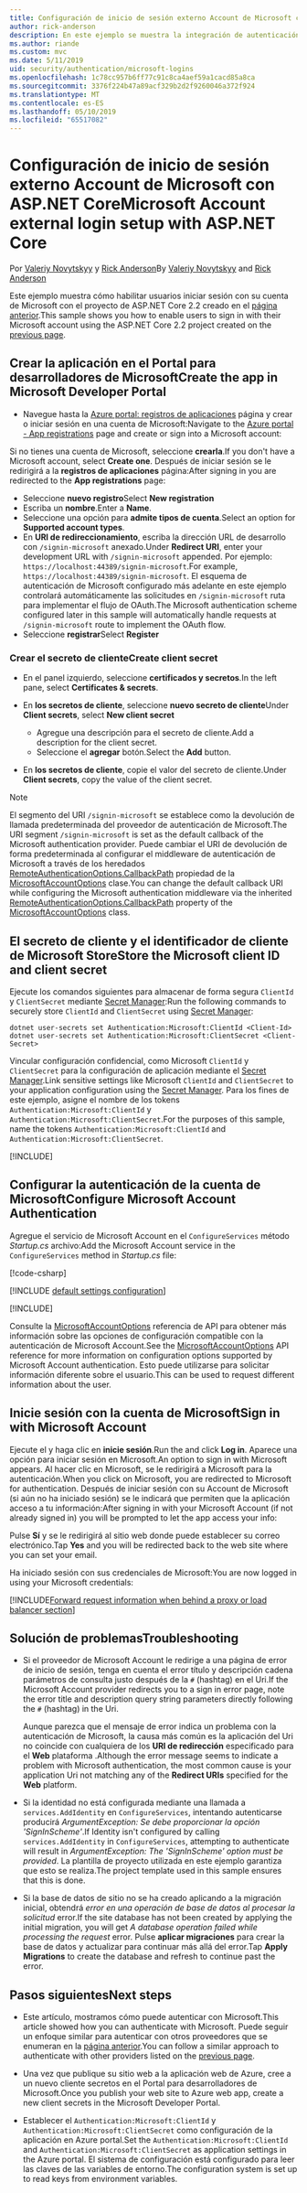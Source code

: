 ```yaml
---
title: Configuración de inicio de sesión externo Account de Microsoft con ASP.NET Core
author: rick-anderson
description: En este ejemplo se muestra la integración de autenticación de usuario de la cuenta de Microsoft en una aplicación de ASP.NET Core existente.
ms.author: riande
ms.custom: mvc
ms.date: 5/11/2019
uid: security/authentication/microsoft-logins
ms.openlocfilehash: 1c78cc957b6ff77c91c8ca4aef59a1cacd85a8ca
ms.sourcegitcommit: 3376f224b47a89acf329b2d2f9260046a372f924
ms.translationtype: MT
ms.contentlocale: es-ES
ms.lasthandoff: 05/10/2019
ms.locfileid: "65517082"
---
```

# <a name="microsoft-account-external-login-setup-with-aspnet-core"></a><span data-ttu-id="f5742-103">Configuración de inicio de sesión externo Account de Microsoft con ASP.NET Core</span><span class="sxs-lookup"><span data-stu-id="f5742-103">Microsoft Account external login setup with ASP.NET Core</span></span>

<span data-ttu-id="f5742-104">Por [Valeriy Novytskyy](https://github.com/01binary) y [Rick Anderson](https://twitter.com/RickAndMSFT)</span><span class="sxs-lookup"><span data-stu-id="f5742-104">By [Valeriy Novytskyy](https://github.com/01binary) and [Rick Anderson](https://twitter.com/RickAndMSFT)</span></span>

<span data-ttu-id="f5742-105">Este ejemplo muestra cómo habilitar usuarios iniciar sesión con su cuenta de Microsoft con el proyecto de ASP.NET Core 2.2 creado en el [página anterior](xref:security/authentication/social/index).</span><span class="sxs-lookup"><span data-stu-id="f5742-105">This sample shows you how to enable users to sign in with their Microsoft account using the ASP.NET Core 2.2 project created on the [previous page](xref:security/authentication/social/index).</span></span>

## <a name="create-the-app-in-microsoft-developer-portal"></a><span data-ttu-id="f5742-106">Crear la aplicación en el Portal para desarrolladores de Microsoft</span><span class="sxs-lookup"><span data-stu-id="f5742-106">Create the app in Microsoft Developer Portal</span></span>

* <span data-ttu-id="f5742-107">Navegue hasta la [Azure portal: registros de aplicaciones](https://go.microsoft.com/fwlink/?linkid=2083908) página y crear o iniciar sesión en una cuenta de Microsoft:</span><span class="sxs-lookup"><span data-stu-id="f5742-107">Navigate to the [Azure portal - App registrations](https://go.microsoft.com/fwlink/?linkid=2083908) page and create or sign into a Microsoft account:</span></span>

<span data-ttu-id="f5742-108">Si no tienes una cuenta de Microsoft, seleccione **crearla**.</span><span class="sxs-lookup"><span data-stu-id="f5742-108">If you don't have a Microsoft account, select **Create one**.</span></span> <span data-ttu-id="f5742-109">Después de iniciar sesión se le redirigirá a la **registros de aplicaciones** página:</span><span class="sxs-lookup"><span data-stu-id="f5742-109">After signing in you are redirected to the **App registrations** page:</span></span>

* <span data-ttu-id="f5742-110">Seleccione **nuevo registro**</span><span class="sxs-lookup"><span data-stu-id="f5742-110">Select **New registration**</span></span>
* <span data-ttu-id="f5742-111">Escriba un **nombre**.</span><span class="sxs-lookup"><span data-stu-id="f5742-111">Enter a **Name**.</span></span>
* <span data-ttu-id="f5742-112">Seleccione una opción para **admite tipos de cuenta**.</span><span class="sxs-lookup"><span data-stu-id="f5742-112">Select an option for **Supported account types**.</span></span>  <!-- Accounts for any org work with MS domain accounts. Most folks probably want the last option, personal MS accounts -->
* <span data-ttu-id="f5742-113">En **URI de redireccionamiento**, escriba la dirección URL de desarrollo con `/signin-microsoft` anexado.</span><span class="sxs-lookup"><span data-stu-id="f5742-113">Under **Redirect URI**, enter your development URL with `/signin-microsoft` appended.</span></span> <span data-ttu-id="f5742-114">Por ejemplo: `https://localhost:44389/signin-microsoft`.</span><span class="sxs-lookup"><span data-stu-id="f5742-114">For example, `https://localhost:44389/signin-microsoft`.</span></span> <span data-ttu-id="f5742-115">El esquema de autenticación de Microsoft configurado más adelante en este ejemplo controlará automáticamente las solicitudes en `/signin-microsoft` ruta para implementar el flujo de OAuth.</span><span class="sxs-lookup"><span data-stu-id="f5742-115">The Microsoft authentication scheme configured later in this sample will automatically handle requests at `/signin-microsoft` route to implement the OAuth flow.</span></span>
* <span data-ttu-id="f5742-116">Seleccione **registrar**</span><span class="sxs-lookup"><span data-stu-id="f5742-116">Select **Register**</span></span>

### <a name="create-client-secret"></a><span data-ttu-id="f5742-117">Crear el secreto de cliente</span><span class="sxs-lookup"><span data-stu-id="f5742-117">Create client secret</span></span>

* <span data-ttu-id="f5742-118">En el panel izquierdo, seleccione **certificados y secretos**.</span><span class="sxs-lookup"><span data-stu-id="f5742-118">In the left pane, select **Certificates & secrets**.</span></span>
* <span data-ttu-id="f5742-119">En **los secretos de cliente**, seleccione **nuevo secreto de cliente**</span><span class="sxs-lookup"><span data-stu-id="f5742-119">Under **Client secrets**, select **New client secret**</span></span>

  * <span data-ttu-id="f5742-120">Agregue una descripción para el secreto de cliente.</span><span class="sxs-lookup"><span data-stu-id="f5742-120">Add a description for the client secret.</span></span>
  * <span data-ttu-id="f5742-121">Seleccione el **agregar** botón.</span><span class="sxs-lookup"><span data-stu-id="f5742-121">Select the **Add** button.</span></span>

* <span data-ttu-id="f5742-122">En **los secretos de cliente**, copie el valor del secreto de cliente.</span><span class="sxs-lookup"><span data-stu-id="f5742-122">Under **Client secrets**, copy the value of the client secret.</span></span>

> [!NOTE]
> <span data-ttu-id="f5742-123">El segmento del URI `/signin-microsoft` se establece como la devolución de llamada predeterminada del proveedor de autenticación de Microsoft.</span><span class="sxs-lookup"><span data-stu-id="f5742-123">The URI segment `/signin-microsoft` is set as the default callback of the Microsoft authentication provider.</span></span> <span data-ttu-id="f5742-124">Puede cambiar el URI de devolución de forma predeterminada al configurar el middleware de autenticación de Microsoft a través de los heredados [RemoteAuthenticationOptions.CallbackPath](/dotnet/api/microsoft.aspnetcore.authentication.remoteauthenticationoptions.callbackpath) propiedad de la [MicrosoftAccountOptions](/dotnet/api/microsoft.aspnetcore.authentication.microsoftaccount.microsoftaccountoptions) clase.</span><span class="sxs-lookup"><span data-stu-id="f5742-124">You can change the default callback URI while configuring the Microsoft authentication middleware via the inherited [RemoteAuthenticationOptions.CallbackPath](/dotnet/api/microsoft.aspnetcore.authentication.remoteauthenticationoptions.callbackpath) property of the [MicrosoftAccountOptions](/dotnet/api/microsoft.aspnetcore.authentication.microsoftaccount.microsoftaccountoptions) class.</span></span>

## <a name="store-the-microsoft-client-id-and-client-secret"></a><span data-ttu-id="f5742-125">El secreto de cliente y el identificador de cliente de Microsoft Store</span><span class="sxs-lookup"><span data-stu-id="f5742-125">Store the Microsoft client ID and client secret</span></span>

<span data-ttu-id="f5742-126">Ejecute los comandos siguientes para almacenar de forma segura `ClientId` y `ClientSecret` mediante [Secret Manager](xref:security/app-secrets):</span><span class="sxs-lookup"><span data-stu-id="f5742-126">Run the following commands to securely store `ClientId` and `ClientSecret` using [Secret Manager](xref:security/app-secrets):</span></span>

```console
dotnet user-secrets set Authentication:Microsoft:ClientId <Client-Id>
dotnet user-secrets set Authentication:Microsoft:ClientSecret <Client-Secret>
```

<span data-ttu-id="f5742-127">Vincular configuración confidencial, como Microsoft `ClientId` y `ClientSecret` para la configuración de aplicación mediante el [Secret Manager](xref:security/app-secrets).</span><span class="sxs-lookup"><span data-stu-id="f5742-127">Link sensitive settings like Microsoft `ClientId` and `ClientSecret` to your application configuration using the [Secret Manager](xref:security/app-secrets).</span></span> <span data-ttu-id="f5742-128">Para los fines de este ejemplo, asigne el nombre de los tokens `Authentication:Microsoft:ClientId` y `Authentication:Microsoft:ClientSecret`.</span><span class="sxs-lookup"><span data-stu-id="f5742-128">For the purposes of this sample, name the tokens `Authentication:Microsoft:ClientId` and `Authentication:Microsoft:ClientSecret`.</span></span>

[!INCLUDE[](~/includes/environmentVarableColon.md)]

## <a name="configure-microsoft-account-authentication"></a><span data-ttu-id="f5742-129">Configurar la autenticación de la cuenta de Microsoft</span><span class="sxs-lookup"><span data-stu-id="f5742-129">Configure Microsoft Account Authentication</span></span>

<span data-ttu-id="f5742-130">Agregue el servicio de Microsoft Account en el `ConfigureServices` método *Startup.cs* archivo:</span><span class="sxs-lookup"><span data-stu-id="f5742-130">Add the Microsoft Account service in the `ConfigureServices` method in *Startup.cs* file:</span></span>

[!code-csharp[](~/security/authentication/social/social-code/StartupMS.cs?name=snippet&highlight=10-14)]

[!INCLUDE [default settings configuration](includes/default-settings.md)]

[!INCLUDE[](includes/chain-auth-providers.md)]

<span data-ttu-id="f5742-131">Consulte la [MicrosoftAccountOptions](/dotnet/api/microsoft.aspnetcore.builder.microsoftaccountoptions) referencia de API para obtener más información sobre las opciones de configuración compatible con la autenticación de Microsoft Account.</span><span class="sxs-lookup"><span data-stu-id="f5742-131">See the [MicrosoftAccountOptions](/dotnet/api/microsoft.aspnetcore.builder.microsoftaccountoptions) API reference for more information on configuration options supported by Microsoft Account authentication.</span></span> <span data-ttu-id="f5742-132">Esto puede utilizarse para solicitar información diferente sobre el usuario.</span><span class="sxs-lookup"><span data-stu-id="f5742-132">This can be used to request different information about the user.</span></span>

## <a name="sign-in-with-microsoft-account"></a><span data-ttu-id="f5742-133">Inicie sesión con la cuenta de Microsoft</span><span class="sxs-lookup"><span data-stu-id="f5742-133">Sign in with Microsoft Account</span></span>

<span data-ttu-id="f5742-134">Ejecute el y haga clic en **inicie sesión**.</span><span class="sxs-lookup"><span data-stu-id="f5742-134">Run the and click **Log in**.</span></span> <span data-ttu-id="f5742-135">Aparece una opción para iniciar sesión en Microsoft.</span><span class="sxs-lookup"><span data-stu-id="f5742-135">An option to sign in with Microsoft appears.</span></span> <span data-ttu-id="f5742-136">Al hacer clic en Microsoft, se le redirigirá a Microsoft para la autenticación.</span><span class="sxs-lookup"><span data-stu-id="f5742-136">When you click on Microsoft, you are redirected to Microsoft for authentication.</span></span> <span data-ttu-id="f5742-137">Después de iniciar sesión con su Account de Microsoft (si aún no ha iniciado sesión) se le indicará que permiten que la aplicación acceso a tu información:</span><span class="sxs-lookup"><span data-stu-id="f5742-137">After signing in with your Microsoft Account (if not already signed in) you will be prompted to let the app access your info:</span></span>

<span data-ttu-id="f5742-138">Pulse **Sí** y se le redirigirá al sitio web donde puede establecer su correo electrónico.</span><span class="sxs-lookup"><span data-stu-id="f5742-138">Tap **Yes** and you will be redirected back to the web site where you can set your email.</span></span>

<span data-ttu-id="f5742-139">Ha iniciado sesión con sus credenciales de Microsoft:</span><span class="sxs-lookup"><span data-stu-id="f5742-139">You are now logged in using your Microsoft credentials:</span></span>

[!INCLUDE[Forward request information when behind a proxy or load balancer section](includes/forwarded-headers-middleware.md)]

## <a name="troubleshooting"></a><span data-ttu-id="f5742-140">Solución de problemas</span><span class="sxs-lookup"><span data-stu-id="f5742-140">Troubleshooting</span></span>

* <span data-ttu-id="f5742-141">Si el proveedor de Microsoft Account le redirige a una página de error de inicio de sesión, tenga en cuenta el error título y descripción cadena parámetros de consulta justo después de la `#` (hashtag) en el Uri.</span><span class="sxs-lookup"><span data-stu-id="f5742-141">If the Microsoft Account provider redirects you to a sign in error page, note the error title and description query string parameters directly following the `#` (hashtag) in the Uri.</span></span>

  <span data-ttu-id="f5742-142">Aunque parezca que el mensaje de error indica un problema con la autenticación de Microsoft, la causa más común es la aplicación del Uri no coincide con cualquiera de los **URI de redirección** especificado para el **Web** plataforma .</span><span class="sxs-lookup"><span data-stu-id="f5742-142">Although the error message seems to indicate a problem with Microsoft authentication, the most common cause is your application Uri not matching any of the **Redirect URIs** specified for the **Web** platform.</span></span>
* <span data-ttu-id="f5742-143">Si la identidad no está configurada mediante una llamada a `services.AddIdentity` en `ConfigureServices`, intentando autenticarse producirá *ArgumentException: Se debe proporcionar la opción 'SignInScheme'*.</span><span class="sxs-lookup"><span data-stu-id="f5742-143">If Identity isn't configured by calling `services.AddIdentity` in `ConfigureServices`, attempting to authenticate will result in *ArgumentException: The 'SignInScheme' option must be provided*.</span></span> <span data-ttu-id="f5742-144">La plantilla de proyecto utilizada en este ejemplo garantiza que esto se realiza.</span><span class="sxs-lookup"><span data-stu-id="f5742-144">The project template used in this sample ensures that this is done.</span></span>
* <span data-ttu-id="f5742-145">Si la base de datos de sitio no se ha creado aplicando a la migración inicial, obtendrá *error en una operación de base de datos al procesar la solicitud* error.</span><span class="sxs-lookup"><span data-stu-id="f5742-145">If the site database has not been created by applying the initial migration, you will get *A database operation failed while processing the request* error.</span></span> <span data-ttu-id="f5742-146">Pulse **aplicar migraciones** para crear la base de datos y actualizar para continuar más allá del error.</span><span class="sxs-lookup"><span data-stu-id="f5742-146">Tap **Apply Migrations** to create the database and refresh to continue past the error.</span></span>

## <a name="next-steps"></a><span data-ttu-id="f5742-147">Pasos siguientes</span><span class="sxs-lookup"><span data-stu-id="f5742-147">Next steps</span></span>

* <span data-ttu-id="f5742-148">Este artículo, mostramos cómo puede autenticar con Microsoft.</span><span class="sxs-lookup"><span data-stu-id="f5742-148">This article showed how you can authenticate with Microsoft.</span></span> <span data-ttu-id="f5742-149">Puede seguir un enfoque similar para autenticar con otros proveedores que se enumeran en la [página anterior](xref:security/authentication/social/index).</span><span class="sxs-lookup"><span data-stu-id="f5742-149">You can follow a similar approach to authenticate with other providers listed on the [previous page](xref:security/authentication/social/index).</span></span>

* <span data-ttu-id="f5742-150">Una vez que publique su sitio web a la aplicación web de Azure, cree a un nuevo cliente secretos en el Portal para desarrolladores de Microsoft.</span><span class="sxs-lookup"><span data-stu-id="f5742-150">Once you publish your web site to Azure web app, create a new client secrets in the Microsoft Developer Portal.</span></span>

* <span data-ttu-id="f5742-151">Establecer el `Authentication:Microsoft:ClientId` y `Authentication:Microsoft:ClientSecret` como configuración de la aplicación en Azure portal.</span><span class="sxs-lookup"><span data-stu-id="f5742-151">Set the `Authentication:Microsoft:ClientId` and `Authentication:Microsoft:ClientSecret` as application settings in the Azure portal.</span></span> <span data-ttu-id="f5742-152">El sistema de configuración está configurado para leer las claves de las variables de entorno.</span><span class="sxs-lookup"><span data-stu-id="f5742-152">The configuration system is set up to read keys from environment variables.</span></span>